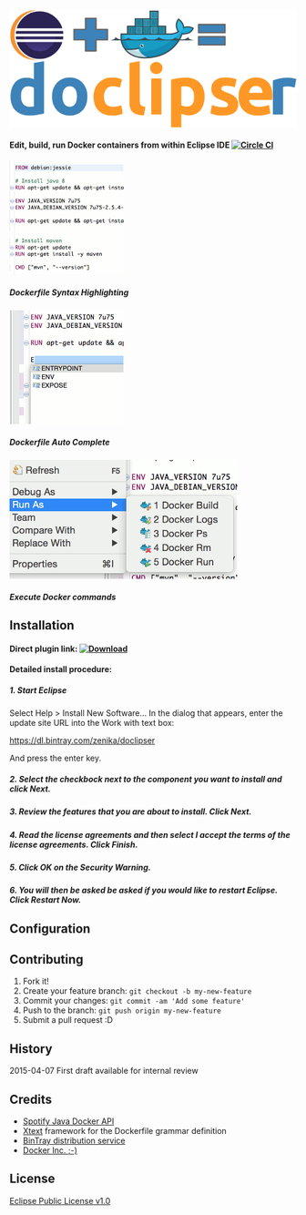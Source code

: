![image](images/doclipser_main_logo.png)
#### Edit, build, run Docker containers from within Eclipse IDE [![Circle CI](https://circleci.com/gh/domeide/doclipser.png?style=shield)](https://circleci.com/gh/domeide/doclipser)

![image](images/syntax-highlighting.gif)
##### Dockerfile Syntax Highlighting

![image](images/auto-completion.gif)
##### Dockerfile Auto Complete

![image](images/run-as-screenshot.gif)
##### Execute Docker commands

## Installation

#### Direct plugin link: [ ![Download](https://api.bintray.com/packages/zenika/doclipser/doclipser-p2-site/images/download.svg) ](https://dl.bintray.com/zenika/doclipser/)

#### Detailed install procedure:

##### 1. Start Eclipse
Select Help > Install New Software... In the dialog that appears, enter the update site URL into the Work with text box:

https://dl.bintray.com/zenika/doclipser

And press the enter key.

##### 2. Select the checkbock next to the component you want to install and click Next.

##### 3. Review the features that you are about to install. Click Next.

##### 4. Read the license agreements and then select I accept the terms of the license agreements. Click Finish.

##### 5. Click OK on the Security Warning.

##### 6. You will then be asked be asked if you would like to restart Eclipse. Click Restart Now.

## Configuration

## Contributing

1. Fork it!
2. Create your feature branch: `git checkout -b my-new-feature`
3. Commit your changes: `git commit -am 'Add some feature'`
4. Push to the branch: `git push origin my-new-feature`
5. Submit a pull request :D

## History
2015-04-07 First draft available for internal review

## Credits
* [Spotify Java Docker API](https://github.com/spotify/docker-client)
* [Xtext](https://eclipse.org/Xtext/) framework for the Dockerfile grammar definition
* [BinTray distribution service](http://bintray.com)
* [Docker Inc. ;-)](http://docker.com)

## License
[Eclipse Public License v1.0](https://www.eclipse.org/legal/epl-v10.html)
